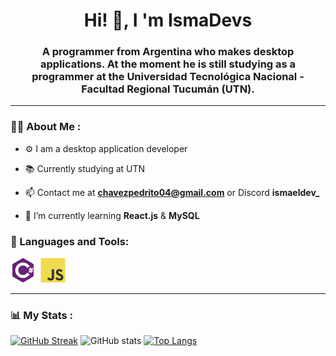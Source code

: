 <div id="header" align="center">
<h1 align="center">Hi! 👋, I 'm IsmaDevs</h1>
<h3 align="center">A programmer from Argentina who makes desktop applications. 
At the moment he is still studying as a programmer at the Universidad Tecnológica Nacional - Facultad Regional Tucumán (UTN).</h3>
</div>

---

### 👨‍💻 About Me :

- ⚙️ I am a desktop application developer

- 📚 Currently studying at UTN

- 📫 Contact me at  **chavezpedrito04@gmail.com** or Discord **ismaeldev_**

- 🧩 I’m currently learning **React.js** & **MySQL**


<div align="left">
    <h3>🔨 Languages and Tools:</h3>
    <div>
        <img src="https://github.com/devicons/devicon/blob/master/icons/csharp/csharp-plain.svg" title="CSharp" alt="C#" width="40" height="40"/>&nbsp;
        <img src="https://github.com/devicons/devicon/blob/master/icons/javascript/javascript-original.svg" title="JavaScript" alt="JavaScript" width="40" height="40"/>&nbsp;
      </div>
</div>

---

### 📊 My Stats :

[![GitHub Streak](http://github-readme-streak-stats.herokuapp.com?user=IsmaDevs&theme=soft-green&hide_border=true)](https://git.io/streak-stats)
![GitHub stats](https://github-readme-stats.vercel.app/api?username=IsmaDevs&theme=dark&show_icons=true)
[![Top Langs](https://github-readme-stats.vercel.app/api/top-langs/?username=IsmaDevs&theme=tokyonight)](https://github.com/anuraghazra/github-readme-stats)
